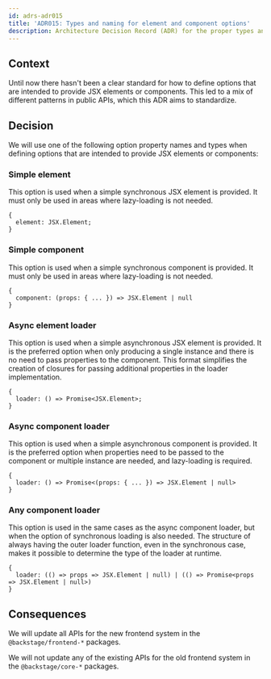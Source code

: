 ```yaml
---
id: adrs-adr015
title: 'ADR015: Types and naming for element and component options'
description: Architecture Decision Record (ADR) for the proper types and naming for element and component options
---
```


## Context

Until now there hasn't been a clear standard for how to define options that are intended to provide JSX elements or components. This led to a mix of different patterns in public APIs, which this ADR aims to standardize.

## Decision

We will use one of the following option property names and types when defining options that are intended to provide JSX elements or components:

### Simple element

This option is used when a simple synchronous JSX element is provided. It must only be used in areas where lazy-loading is not needed.

```tsx
{
  element: JSX.Element;
}
```

### Simple component

This option is used when a simple synchronous component is provided. It must only be used in areas where lazy-loading is not needed.

```tsx
{
  component: (props: { ... }) => JSX.Element | null
}
```

### Async element loader

This option is used when a simple asynchronous JSX element is provided. It is the preferred option when only producing a single instance and there is no need to pass properties to the component. This format simplifies the creation of closures for passing additional properties in the loader implementation.

```tsx
{
  loader: () => Promise<JSX.Element>;
}
```

### Async component loader

This option is used when a simple asynchronous component is provided. It is the preferred option when properties need to be passed to the component or multiple instance are needed, and lazy-loading is required.

```tsx
{
  loader: () => Promise<(props: { ... }) => JSX.Element | null>
}
```

### Any component loader

This option is used in the same cases as the async component loader, but when the option of synchronous loading is also needed. The structure of always having the outer loader function, even in the synchronous case, makes it possible to determine the type of the loader at runtime.

```tsx
{
  loader: (() => props => JSX.Element | null) | (() => Promise<props => JSX.Element | null>)
}
```

## Consequences

We will update all APIs for the new frontend system in the `@backstage/frontend-*` packages.

We will not update any of the existing APIs for the old frontend system in the `@backstage/core-*` packages.
